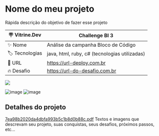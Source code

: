 # Nome do meu projeto

Rápida descrição do objetivo de fazer esse projeto

| :placard: Vitrine.Dev | Challenge BI 3 |
| -------------  | --- |
| :sparkles: Nome        | Análise da campanha Bloco de Código
| :label: Tecnologias | java, html, ruby, c# (tecnologias utilizadas)
| :rocket: URL         | https://url-deploy.com.br
| :fire: Desafio     | https://url-do-desafio.com.br

<!-- Inserir imagem com a #vitrinedev ao final do link -->
![](https://via.placeholder.com/1200x500.png?text=imagem+lindona+do+meu+projeto#vitrinedev)

![image](https://github.com/PedroMoeziaJr/Alura-Challenge-BI-/assets/112977342/4b46ec35-560b-41d0-a5eb-f4d1d61c2508)
![image](https://github.com/PedroMoeziaJr/Alura-Challenge-BI-/assets/112977342/e94c58a8-b37a-45e3-b552-258e64932c5d)



## Detalhes do projeto
[7ea98b2020da4dbfa993b5c1b8d0b88c.pdf](https://github.com/PedroMoeziaJr/Alura-Challenge-BI-/files/11586084/7ea98b2020da4dbfa993b5c1b8d0b88c.pdf)
Textos e imagens que descrevam seu projeto, suas conquistas, seus desafios, próximos passos, etc...
